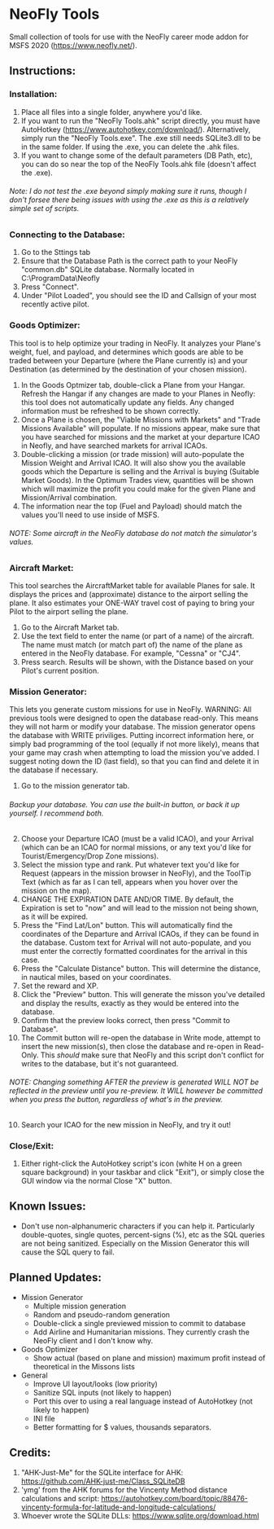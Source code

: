 # NeoFly Tools
Small collection of tools for use with the NeoFly career mode addon for MSFS 2020 (https://www.neofly.net/).
    
## Instructions:

### Installation:
1. Place all files into a single folder, anywhere you'd like. 
2. If you want to run the "NeoFly Tools.ahk" script directly, you must have AutoHotkey (https://www.autohotkey.com/download/). Alternatively, simply run the "NeoFly Tools.exe". The .exe still needs SQLite3.dll to be in the same folder. If using the .exe, you can delete the .ahk files.
3. If you want to change some of the default parameters (DB Path, etc), you can do so near the top of the NeoFly Tools.ahk file (doesn't affect the .exe).
###### Note: I do not test the .exe beyond simply making sure it runs, though I don't forsee there being issues with using the .exe as this is a relatively simple set of scripts.

### Connecting to the Database:
1. Go to the Sttings tab
2. Ensure that the Database Path is the correct path to your NeoFly "common.db" SQLite database. Normally located in C:\ProgramData\Neofly
3. Press "Connect".
4. Under "Pilot Loaded", you should see the ID and Callsign of your most recently active pilot.

### Goods Optimizer:
This tool is to help optimize your trading in NeoFly. It analyzes your Plane's weight, fuel, and payload, and determines which goods are able to be traded between your Departure (where the Plane currently is) and your Destination (as determined by the destination of your chosen mission).
1. In the Goods Optmizer tab, double-click a Plane from your Hangar. Refresh the Hangar if any changes are made to your Planes in Neofly: this tool does not automatically update any fields. Any changed information must be refreshed to be shown correctly.
2. Once a Plane is chosen, the "Viable Missions with Markets" and "Trade Missions Available" will populate. If no missions appear, make sure that you have searched for missions and the market at your departure ICAO in Neofly, and have searched markets for arrival ICAOs.
3. Double-clicking a mission (or trade mission) will auto-populate the Mission Weight and Arrival ICAO. It will also show you the available goods which the Departure is selling and the Arrival is buying (Suitable Market Goods). In the Optimum Trades view, quantities will be shown which will maximize the profit you could make for the given Plane and Mission/Arrival combination.
4. The information near the top (Fuel and Payload) should match the values you'll need to use inside of MSFS.
###### NOTE: Some aircraft in the NeoFly database do not match the simulator's values. 

### Aircraft Market:
This tool searches the AircraftMarket table for available Planes for sale. It displays the prices and (approximate) distance to the airport selling the plane. It also estimates your ONE-WAY travel cost of paying to bring your Pilot to the airport selling the plane.
1. Go to the Aircraft Market tab.
2. Use the text field to enter the name (or part of a name) of the aircraft. The name must match (or match part of) the name of the plane as entered in the NeoFly database. For example, "Cessna" or "CJ4".
3. Press search. Results will be shown, with the Distance based on your Pilot's current position.

### Mission Generator:
This lets you generate custom missions for use in NeoFly. WARNING: All previous tools were designed to open the database read-only. This means they will not harm or modify your database. The mission generator opens the database with WRITE priviliges. Putting incorrect information here, or simply bad programming of the tool (equally if not more likely), means that your game may crash when attempting to load the mission you've added. I suggest noting down the ID (last field), so that you can find and delete it in the database if necessary.
1. Go to the mission generator tab.
###### Backup your database. You can use the built-in button, or back it up yourself. I recommend both.
2. Choose your Departure ICAO (must be a valid ICAO), and your Arrival (which can be an ICAO for normal missions, or any text you'd like for Tourist/Emergency/Drop Zone missions).
3. Select the mission type and rank. Put whatever text you'd like for Request (appears in the mission browser in NeoFly), and the ToolTip Text (which as far as I can tell, appears when you hover over the mission on the map).
4. CHANGE THE EXPIRATION DATE AND/OR TIME. By default, the Expiration is set to "now" and will lead to the mission not being shown, as it will be expired.
5. Press the "Find Lat/Lon" button. This will automatically find the coordinates of the Departure and Arrival ICAOs, if they can be found in the database. Custom text for Arrival will not auto-populate, and you must enter the correctly formatted coordinates for the arrival in this case.
6. Press the "Calculate Distance" button. This will determine the distance, in nautical miles, based on your coordinates.
7. Set the reward and XP.
8. Click the "Preview" button. This will generate the misson you've detailed and display the results, exactly as they would be entered into the database.
9. Confirm that the preview looks correct, then press "Commit to Database". 
10. The Commit button will re-open the database in Write mode, attempt to insert the new mission(s), then close the database and re-open in Read-Only. This *should* make sure that NeoFly and this script don't conflict for writes to the database, but it's not guaranteed.
###### NOTE: Changing something AFTER the preview is generated WILL NOT be reflected in the preview until you re-preview. It WILL however be committed when you press the button, regardless of what's in the preview.
10. Search your ICAO for the new mission in NeoFly, and try it out!

### Close/Exit:
1. Either right-click the AutoHotkey script's icon (white H on a green square background) in your taskbar and click "Exit"), or simply close the GUI window via the normal Close "X" button.

## Known Issues:
- Don't use non-alphanumeric characters if you can help it. Particularly double-quotes, single quotes, percent-signs (%), etc as the SQL queries are not being sanitized. Especially on the Mission Generator this will cause the SQL query to fail.

## Planned Updates:
- Mission Generator
  - Multiple mission generation
  - Random and pseudo-random generation
  - Double-click a single previewed mission to commit to database
  - Add Airline and Humanitarian missions. They currently crash the NeoFly client and I don't know why.
- Goods Optimizer
  - Show actual (based on plane and mission) maximum profit instead of theoretical in the Missons lists
- General
  - Improve UI layout/looks (low priority)
  - Sanitize SQL inputs (not likely to happen)
  - Port this over to using a real language instead of AutoHotkey (not likely to happen)
  - INI file
  - Better formatting for $ values, thousands separators.

## Credits:
1. "AHK-Just-Me" for the SQLite interface for AHK: https://github.com/AHK-just-me/Class_SQLiteDB
2. 'ymg' from the AHK forums for the Vincenty Method distance calculations and script: https://autohotkey.com/board/topic/88476-vincenty-formula-for-latitude-and-longitude-calculations/
3. Whoever wrote the SQLite DLLs: https://www.sqlite.org/download.html
